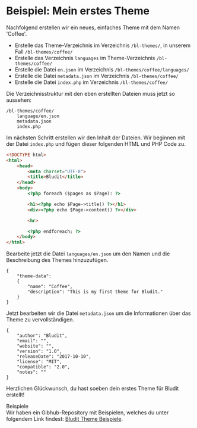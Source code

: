 # Beispiel: Mein erstes Theme
<!-- Position: 2 -->

Nachfolgend erstellen wir ein neues, einfaches Theme mit dem Namen 'Coffee'.

- Erstelle das Theme-Verzeichnis im Verzeichnis `/bl-themes/`, in unserem Fall `/bl-themes/coffee/`
- Erstelle das Verzeichnis `languages` im Theme-Verzeichnis `/bl-themes/coffee/`
- Erstelle die Datei `en.json` im Verzeichnis `/bl-themes/coffee/languages/`
- Erstelle die Datei `metadata.json` im Verzeichnis `/bl-themes/coffee/`
- Erstelle die Datei `index.php` im Verzeichnis `/bl-themes/coffee/`

Die Verzeichnisstruktur mit den eben erstellten Dateien muss jetzt so aussehen:
```
/bl-themes/coffee/
	language/en.json
	metadata.json
	index.php
```

Im nächsten Schritt erstellen wir den Inhalt der Dateien. Wir beginnen mit der Datei `index.php` und fügen dieser folgenden HTML und PHP Code zu.

```html
<!DOCTYPE html>
<html>
    <head>
        <meta charset="UTF-8">
        <title>Bludit</title>
    </head>
    <body>
        <?php foreach ($pages as $Page): ?>

        <h1><?php echo $Page->title() ?></h1>
        <div><?php echo $Page->content() ?></div>

        <hr>

        <?php endforeach; ?>
    </body>
</html>
```

Bearbeite jetzt die Datei `languages/en.json` um den Namen und die Beschreibung des Themes hinzuzufügen.
<pre><code data-language="php">{
	"theme-data":
	{
		"name": "Coffee",
		"description": "This is my first theme for Bludit."
	}
}
</code></pre>

Jetzt bearbeiten wir die Datei `metadata.json` um die Informationen über das Theme zu vervollständigen.
<pre><code data-language="php">{
	"author": "Bludit",
	"email": "",
	"website": "",
	"version": "1.0",
	"releaseDate": "2017-10-10",
	"license": "MIT",
	"compatible": "2.0",
	"notes": ""
}
</code></pre>

Herzlichen Glückwunsch, du hast soeben dein erstes Theme für Bludit erstellt!

<div class="note">
<div class="title">Beispiele</div>
Wir haben ein Gibhub-Repository mit Beispielen, welches du unter folgendem Link findest: <a href="https://github.com/bludit/examples">Bludit Theme Beispiele</a>.
</div>
